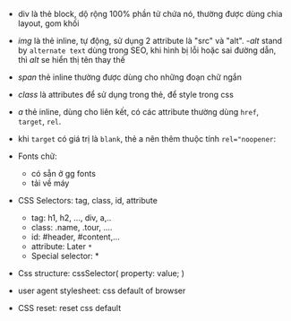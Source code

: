 - div là thẻ block, dộ rộng 100% phần tử chứa nó, thường được dùng chia layout, gom khối
- _img_ là thẻ inline, tự động, sử dụng 2 attribute là "src" và "alt".
-_alt_ stand by `alternate text` dùng trong SEO, khi hình bị lỗi hoặc sai đường dẫn, thì _alt_ se hiển thị tên thay thế
- _span_ thẻ inline thường được dùng cho những đoạn chữ ngắn
- _class_ là attributes để sử dụng trong thẻ, để style trong css
- _a_ thẻ inline, dùng cho liên kết, có các attribute thường dùng `href`, `target`, `rel`.
- khi `target` có giá trị là `blank`, thẻ a nên thêm thuộc tính `rel="noopener`: 

- Fonts chữ:
    + có sẵn ở gg fonts
    + tải về máy

- CSS Selectors: tag, class, id, attribute
    - tag: h1, h2, ..., div, a,..
    - class: .name, .tour, ....
    - id: #header, #content,...
    - attribute: Later `*`
    - Special selector: \*
- Css structure:
    cssSelector(
        property: value;
    )
- user agent stylesheet: css default of browser
- CSS reset: reset css default